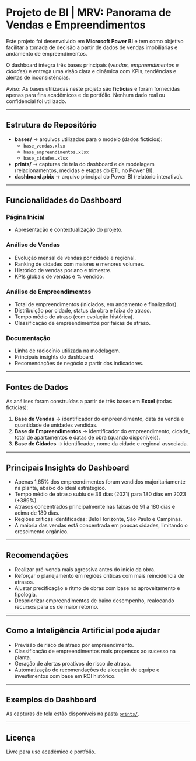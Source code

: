 # Projeto de BI | MRV: Panorama de Vendas e Empreendimentos

Este projeto foi desenvolvido em **Microsoft Power BI** e tem como objetivo facilitar a tomada de decisão a partir de dados de vendas imobiliárias e andamento de empreendimentos.  

O dashboard integra três bases principais (*vendas, empreendimentos e cidades*) e entrega uma visão clara e dinâmica com KPIs, tendências e alertas de inconsistências.  

Aviso: As bases utilizadas neste projeto são **fictícias** e foram fornecidas apenas para fins acadêmicos e de portfólio. Nenhum dado real ou confidencial foi utilizado.

---

## Estrutura do Repositório
- **bases/** → arquivos utilizados para o modelo (dados fictícios):  
  - `base_vendas.xlsx`  
  - `base_empreendimentos.xlsx`  
  - `base_cidades.xlsx`  
- **prints/** → capturas de tela do dashboard e da modelagem (relacionamentos, medidas e etapas do ETL no Power BI).  
- **dashboard.pbix** → arquivo principal do Power BI (relatório interativo).  

---

## Funcionalidades do Dashboard
### Página Inicial
- Apresentação e contextualização do projeto.  

### Análise de Vendas
- Evolução mensal de vendas por cidade e regional.  
- Ranking de cidades com maiores e menores volumes.  
- Histórico de vendas por ano e trimestre.  
- KPIs globais de vendas e % vendido.  

### Análise de Empreendimentos
- Total de empreendimentos (iniciados, em andamento e finalizados).  
- Distribuição por cidade, status da obra e faixa de atraso.  
- Tempo médio de atraso (com evolução histórica).  
- Classificação de empreendimentos por faixas de atraso.  

### Documentação
- Linha de raciocínio utilizada na modelagem.  
- Principais insights do dashboard.  
- Recomendações de negócio a partir dos indicadores.  

---

## Fontes de Dados
As análises foram construídas a partir de três bases em **Excel** (todas fictícias):  
1. **Base de Vendas** → identificador do empreendimento, data da venda e quantidade de unidades vendidas.  
2. **Base de Empreendimentos** → identificador do empreendimento, cidade, total de apartamentos e datas de obra (quando disponíveis).  
3. **Base de Cidades** → identificador, nome da cidade e regional associada.  

---

## Principais Insights do Dashboard
- Apenas 1,65% dos empreendimentos foram vendidos majoritariamente na planta, abaixo do ideal estratégico.  
- Tempo médio de atraso subiu de 36 dias (2021) para 180 dias em 2023 (+389%).  
- Atrasos concentrados principalmente nas faixas de 91 a 180 dias e acima de 180 dias.  
- Regiões críticas identificadas: Belo Horizonte, São Paulo e Campinas.  
- A maioria das vendas está concentrada em poucas cidades, limitando o crescimento orgânico.  

---

## Recomendações
- Realizar pré-venda mais agressiva antes do início da obra.  
- Reforçar o planejamento em regiões críticas com mais reincidência de atrasos.  
- Ajustar precificação e ritmo de obras com base no aproveitamento e tipologia.  
- Despriorizar empreendimentos de baixo desempenho, realocando recursos para os de maior retorno.  

---

## Como a Inteligência Artificial pode ajudar
- Previsão de risco de atraso por empreendimento.  
- Classificação de empreendimentos mais propensos ao sucesso na planta.  
- Geração de alertas proativos de risco de atraso.  
- Automatização de recomendações de alocação de equipe e investimentos com base em ROI histórico.  

---

## Exemplos do Dashboard
As capturas de tela estão disponíveis na pasta [`prints/`](prints/).  

---

## Licença
Livre para uso acadêmico e portfólio. 
